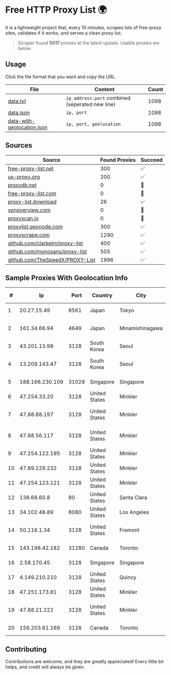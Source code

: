 
# Free HTTP Proxy List 🌍

It is a lightweight project that, every 10 minutes, scrapes lots of free-proxy sites, validates if it works, and serves a clean proxy list.


> Scraper found **5017** proxies at the latest update. Usable proxies are below.

## Usage

Click the file format that you want and copy the URL.


|File|Content|Count|
|----|-------|-----|
|[data.txt](https://raw.githubusercontent.com/themiralay/Proxy-List-World/master/data.txt)|`ip_address:port` combined (seperated new line)|1098|
|[data.json](https://raw.githubusercontent.com/themiralay/Proxy-List-World/master/data.json)|`ip, port`|1098|
|[data-with-geolocation.json](https://raw.githubusercontent.com/themiralay/Proxy-List-World/master/data-with-geolocation.json)|`ip, port, geolocation`|1098|

## Sources

|Source|Found Proxies|Succeed|
|------|-------------|-------|
|[free-proxy-list.net](https://free-proxy-list.net)|300|✅|
|[us-proxy.org](https://www.us-proxy.org)|200|✅|
|[proxydb.net](http://proxydb.net)|0|🚫|
|[free-proxy-list.com](https://free-proxy-list.com/?page=&port=&type%5B%5D=http&type%5B%5D=https&up_time=0&search=Search)|0|🚫|
|[proxy-list.download](https://www.proxy-list.download/HTTP)|26|✅|
|[vpnoverview.com](https://vpnoverview.com/privacy/anonymous-browsing/free-proxy-servers)|0|🚫|
|[proxyscan.io](https://www.proxyscan.io)|0|🚫|
|[proxylist.geonode.com](https://proxylist.geonode.com/api/proxy-list?limit=300&page=1&sort_by=lastChecked&sort_type=desc&protocols=http,https)|300|✅|
|[proxyscrape.com](https://api.proxyscrape.com/v2/?request=displayproxies&protocol=http&timeout=10000&country=all&ssl=all&anonymity=all)|1290|✅|
|[github.com/clarketm/proxy-list](https://raw.githubusercontent.com/clarketm/proxy-list/master/proxy-list-raw.txt)|400|✅|
|[github.com/monosans/proxy-list](https://raw.githubusercontent.com/monosans/proxy-list/main/proxies/http.txt)|505|✅|
|[github.com/TheSpeedX/PROXY-List](https://raw.githubusercontent.com/TheSpeedX/PROXY-List/master/http.txt)|1996|✅|


## Sample Proxies With Geolocation Info

|#|Ip|Port|Country|City|Internet Service Provider|
|-|--|----|-------|----|-------------------------|
|1|20.27.15.49|8561|Japan|Tokyo|Microsoft Corporation|
|2|161.34.66.94|4649|Japan|Minamishinagawa|NTT PC Communications, Inc.|
|3|43.201.13.98|3128|South Korea|Seoul|Amazon.com, Inc.|
|4|13.209.143.47|3128|South Korea|Seoul|Amazon Technologies Inc.|
|5|188.166.230.109|31028|Singapore|Singapore|DigitalOcean, LLC|
|6|47.254.33.20|3128|United States|Minkler|Alibaba Cloud LLC|
|7|47.88.88.197|3128|United States|Minkler|Alibaba (US) Technology Co., Ltd.|
|8|47.88.56.117|3128|United States|Minkler|Alibaba (US) Technology Co., Ltd.|
|9|47.254.122.195|3128|United States|Minkler|Alibaba Cloud LLC|
|10|47.89.229.232|3128|United States|Minkler|Alibaba Cloud LLC|
|11|47.254.123.121|3128|United States|Minkler|Alibaba Cloud LLC|
|12|138.68.60.8|80|United States|Santa Clara|DigitalOcean, LLC|
|13|34.102.48.89|8080|United States|Los Angeles|Google LLC|
|14|50.116.1.34|3128|United States|Fremont|Akamai Technologies, Inc.|
|15|143.198.42.182|31280|Canada|Toronto|DigitalOcean, LLC|
|16|2.58.170.45|3128|Singapore|Singapore|Host Universal Pty Ltd|
|17|4.149.210.210|3128|United States|Quincy|Microsoft Corporation|
|18|47.251.173.81|3128|United States|Minkler|Alibaba Cloud LLC|
|19|47.88.21.222|3128|United States|Minkler|Alibaba (US) Technology Co., Ltd.|
|20|159.203.61.169|3128|Canada|Toronto|DigitalOcean, LLC|



## Contributing

Contributions are welcome, and they are greatly appreciated! Every
little bit helps, and credit will always be given.

